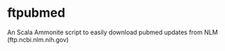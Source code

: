 # ftpubmed
An Scala Ammonite script to easily download pubmed updates from NLM (ftp.ncbi.nlm.nih.gov) 
